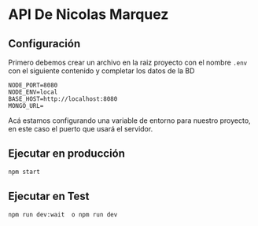 # API De Nicolas Marquez

## Configuración

Primero debemos crear un archivo en la raiz proyecto con el nombre `.env` con el siguiente contenido y completar los datos de la BD

```
NODE_PORT=8080
NODE_ENV=local
BASE_HOST=http://localhost:8080
MONGO_URL=
```

Acá estamos configurando una variable de entorno para nuestro proyecto, en este caso el puerto que usará el servidor.

## Ejecutar en producción

```sh
npm start
```

## Ejecutar en Test

```sh
npm run dev:wait  o npm run dev
```
